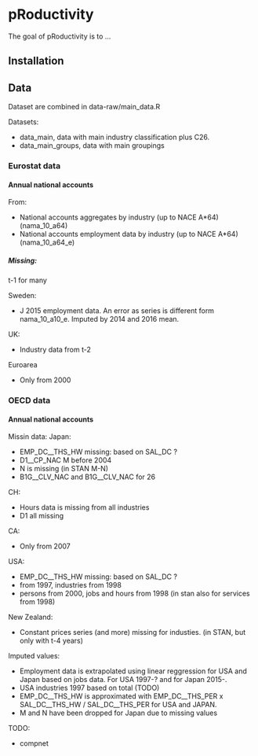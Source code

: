 
# pRoductivity

<!-- badges: start -->
<!-- badges: end -->

The goal of pRoductivity is to ...

## Installation



## Data

Dataset are combined in data-raw/main_data.R

Datasets:
 * data_main, data with main industry classification plus C26.
 * data_main_groups, data with main groupings

### Eurostat data

#### Annual national accounts

From:
* National accounts aggregates by industry (up to NACE A*64) (nama_10_a64) 	 
* National accounts employment data by industry (up to NACE A*64) (nama_10_a64_e)

##### Missing:

t-1 for many

Sweden:
* J 2015 employment data. An error as series is different form nama_10_a10_e. Imputed by 2014 and 2016 mean.

UK:
* Industry data from t-2

Euroarea
* Only from 2000

### OECD data

#### Annual national accounts

Missin data:
 Japan:
- EMP_DC__THS_HW missing: based on SAL_DC ?
- D1__CP_NAC M before 2004
- N is missing (in STAN M-N)
- B1G__CLV_NAC and B1G__CLV_NAC for  26

CH:
- Hours data is missing from all industries
- D1 all missing

CA:
- Only from 2007

USA:
- EMP_DC__THS_HW missing: based on SAL_DC ?
- from 1997, industries from 1998
- persons from 2000, jobs and hours from 1998 (in stan also for services from 1998)

New Zealand:
- Constant prices series (and more) missing for industies. (in STAN, but only with t-4 years)

Imputed values:

 * Employment data is extrapolated using linear reggression for USA and Japan based on jobs data. For USA 1997-? and for Japan 2015-.
 * USA industries 1997 based on total (TODO)
 * EMP_DC__THS_HW is approximated with EMP_DC__THS_PER x SAL_DC__THS_HW / SAL_DC__THS_PER for USA and JAPAN.
 * M and N have been dropped for Japan due to missing values


TODO:
- compnet
